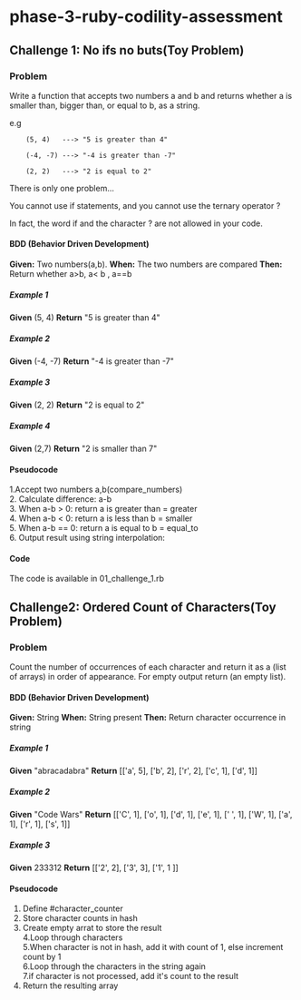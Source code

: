 # phase-3-ruby-codility-assessment


## Challenge 1: No ifs no buts(Toy Problem)

### Problem
Write a function that accepts two numbers a and b and returns whether a is smaller than, bigger than, or equal to b, as a string.  

e.g 
```
    (5, 4)   ---> "5 is greater than 4"

    (-4, -7) ---> "-4 is greater than -7"

    (2, 2)   ---> "2 is equal to 2"
```    

There is only one problem...

You cannot use if statements, and you cannot use the ternary operator ? 

In fact, the word if and the character ? are not allowed in your code.

#### BDD (Behavior Driven Development)
**Given:** Two numbers(a,b).
**When:** The two numbers are compared
**Then:** Return whether a>b, a< b , a==b

##### Example 1
**Given** (5, 4) 
**Return** "5 is greater than 4"
##### Example 2
**Given** (-4, -7)
**Return**  "-4 is greater than -7"
##### Example 3
**Given** (2, 2) 
**Return**  "2 is equal to 2"
##### Example 4
**Given** (2,7)
**Return** "2 is smaller than 7"


#### Pseudocode
1.Accept two numbers a,b(compare_numbers)  
2. Calculate difference: a-b  
3. When a-b > 0: return a is greater than = greater  
4. When a-b < 0: return a is less than b = smaller  
5. When a-b == 0: return a is equal to b = equal_to  
6. Output result using string interpolation:  

#### Code
The code is available in 01_challenge_1.rb



## Challenge2: Ordered Count of Characters(Toy Problem)

### Problem
Count the number of occurrences of each character and return it as a (list of arrays) in order of appearance. For empty output return (an empty list).

#### BDD (Behavior Driven Development)
**Given:** String
**When:** String present
**Then:** Return character occurrence in string

##### Example 1
**Given** "abracadabra"
**Return** [['a', 5], ['b', 2], ['r', 2], ['c', 1], ['d', 1]]
##### Example 2
**Given** "Code Wars"
**Return** [['C', 1], ['o', 1], ['d', 1], ['e', 1], [' ', 1], ['W', 1], ['a', 1], ['r', 1], ['s', 1]]
##### Example 3
**Given** 233312
**Return** [['2', 2], ['3', 3], ['1', 1 ]]


#### Pseudocode
1. Define  #character_counter  
2. Store character counts in hash  
3. Create empty arrat to store the result  
4.Loop through characters   
5.When character is not in hash, add it with count of 1, else increment count by 1  
6.Loop through the characters in the string again  
7.if character is not processed, add it's count to the result  
8. Return the resulting array  